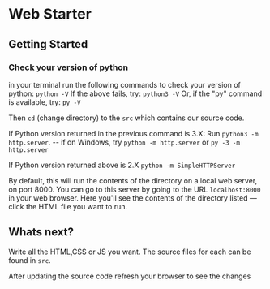 # Web Starter

## Getting Started 

### Check your version of python
in your terminal run the following commands to check your version of python:
`python -V`
If the above fails, try:
`python3 -V`
Or, if the "py" command is available, try:
`py -V`

Then `cd` (change directory) to the `src` which contains our source code.

If Python version returned in the previous command is 3.X:
Run `python3 -m http.server`. -- if on Windows, try `python -m http.server` or `py -3 -m http.server`

If Python version returned above is 2.X
`python -m SimpleHTTPServer`

By default, this will run the contents of the directory on a local web server, on port 8000. You can go to this server by going to the URL `localhost:8000` in your web browser. Here you'll see the contents of the directory listed — click the HTML file you want to run.

## Whats next?
Write all the HTML,CSS or JS you want. The source files for each can be found in `src`.

After updating the source code refresh your browser to see the changes

